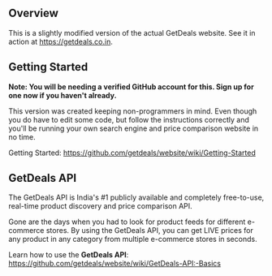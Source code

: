 ## Overview

This is a slightly modified version of the actual GetDeals website. See it in action at https://getdeals.co.in.

## Getting Started

**Note: You will be needing a verified GitHub account for this. Sign up for one now if you haven't already.**

This version was created keeping non-programmers in mind. Even though you do have to edit some code, but follow the instructions correctly and you'll be running your own search engine and price comparison website in no time.

Getting Started: https://github.com/getdeals/website/wiki/Getting-Started

## GetDeals API

The GetDeals API is India's #1 publicly available and completely free-to-use, real-time product discovery and price comparison API.

Gone are the days when you had to look for product feeds for different e-commerce stores. By using the GetDeals API, you can get LIVE prices for any product in any category from multiple e-commerce stores in seconds.

Learn how to use the **GetDeals API**: https://github.com/getdeals/website/wiki/GetDeals-API:-Basics
